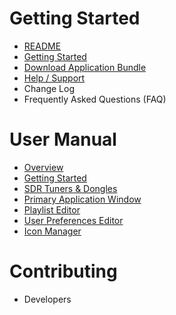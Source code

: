 # Getting Started
* [README](https://github.com/DSheirer/sdrtrunk#readme)
* [Getting Started](Getting-Started)
* [Download Application Bundle](https://github.com/DSheirer/sdrtrunk/releases)
* [Help / Support](Support)
* Change Log
* Frequently Asked Questions (FAQ)

# User Manual
* [Overview](Home)
* [Getting Started](Getting-Started)
* [SDR Tuners & Dongles](Tuners)
* [Primary Application Window](Primary-Application)
* [Playlist Editor](Playlist-Editor)
* [User Preferences Editor](User-Preferences)
* [Icon Manager](Icon-Manager)

# Contributing
* Developers